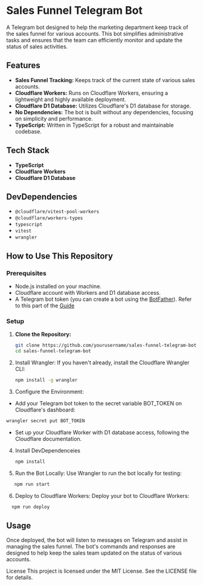 # Sales Funnel Telegram Bot

A Telegram bot designed to help the marketing department keep track of the sales funnel for various accounts. This bot simplifies administrative tasks and ensures that the team can efficiently monitor and update the status of sales activities.

## Features

- **Sales Funnel Tracking:** Keeps track of the current state of various sales accounts.
- **Cloudflare Workers:** Runs on Cloudflare Workers, ensuring a lightweight and highly available deployment.
- **Cloudflare D1 Database:** Utilizes Cloudflare's D1 database for storage.
- **No Dependencies:** The bot is built without any dependencies, focusing on simplicity and performance.
- **TypeScript:** Written in TypeScript for a robust and maintainable codebase.

## Tech Stack

- **TypeScript**
- **Cloudflare Workers**
- **Cloudflare D1 Database**

## DevDependencies

- `@cloudflare/vitest-pool-workers`
- `@cloudflare/workers-types`
- `typescript`
- `vitest`
- `wrangler`

## How to Use This Repository

### Prerequisites

- Node.js installed on your machine.
- Cloudflare account with Workers and D1 database access.
- A Telegram bot token (you can create a bot using the [BotFather](https://core.telegram.org/bots#botfather)). Refer to this part of the [Guide](https://core.telegram.org/bots/tutorial#obtain-your-bot-token)

### Setup

1. **Clone the Repository:**
   ```bash
   git clone https://github.com/yourusername/sales-funnel-telegram-bot.git
   cd sales-funnel-telegram-bot
   ```
2. Install Wrangler: If you haven't already, install the Cloudflare Wrangler CLI: 
    ```bash
    npm install -g wrangler
    ```
3. Configure the Environment:
  - Add your Telegram bot token to the secret variable BOT_TOKEN on Cloudflare's dashboard:
   ```bash
   wrangler secret put BOT_TOKEN
   ```
  - Set up your Cloudflare Worker with D1 database access, following the Cloudflare documentation.
4. Install DevDependenceies
   ```bash
   npm install
   ```
5. Run the Bot Locally: Use Wrangler to run the bot locally for testing:
  ```bash
     npm run start
  ```
6. Deploy to Cloudflare Workers: Deploy your bot to Cloudflare Workers:
  ```bash
    npm run deploy
  ```

## Usage
Once deployed, the bot will listen to messages on Telegram and assist in managing the sales funnel. The bot's commands and responses are designed to help keep the sales team updated on the status of various accounts.

License
This project is licensed under the MIT License. See the LICENSE file for details.
